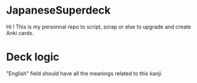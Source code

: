# JapaneseSuperdeck
Hi ! This is my personnal repo to script, scrap or else to upgrade and create Anki cards.

# Deck logic
"English" field should have all the meanings related to this kanji. 